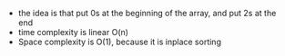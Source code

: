 - the idea is that put 0s at the beginning of the array, and put 2s at the end
- time complexity is linear O(n)
- Space complexity is O(1), because it is inplace sorting